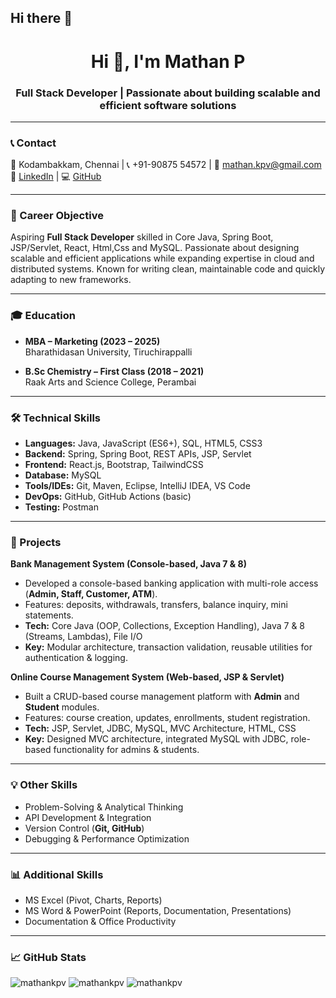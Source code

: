 ## Hi there 👋

<!--
**mathankpv/mathankpv** is a ✨ _special_ ✨ repository because its `README.md` (this file) appears on your GitHub profile.

Here are some ideas to get you started:

- 🔭 I’m currently working on ...
- 🌱 I’m currently learning ...
- 👯 I’m looking to collaborate on ...
- 🤔 I’m looking for help with ...
- 💬 Ask me about ...
- 📫 How to reach me: ...
- 😄 Pronouns: ...
- ⚡ Fun fact: ...
-->


<h1 align="center">Hi 👋, I'm Mathan P</h1>
<h3 align="center"> Full Stack Developer | Passionate about building scalable and efficient software solutions</h3>

---

### 📞 Contact  
📍 Kodambakkam, Chennai | 📞 +91-90875 54572 | 📧 mathan.kpv@gmail.com  
🔗 [LinkedIn](https://linkedin.com/in/mathan-kpv) | 💻 [GitHub](https://github.com/mathankpv)  

---

### 🎯 Career Objective  
Aspiring **Full Stack Developer** skilled in Core Java, Spring Boot, JSP/Servlet, React, Html,Css and MySQL. Passionate about designing scalable and efficient applications while expanding expertise in cloud and distributed systems. Known for writing clean, maintainable code and quickly adapting to new frameworks.  

---

### 🎓 Education  
- **MBA – Marketing (2023 – 2025)**  
  Bharathidasan University, Tiruchirappalli  

- **B.Sc Chemistry – First Class (2018 – 2021)**  
  Raak Arts and Science College, Perambai  

---

### 🛠 Technical Skills  
- **Languages:** Java, JavaScript (ES6+), SQL, HTML5, CSS3  
- **Backend:** Spring, Spring Boot, REST APIs, JSP, Servlet  
- **Frontend:** React.js, Bootstrap, TailwindCSS  
- **Database:** MySQL  
- **Tools/IDEs:** Git, Maven, Eclipse, IntelliJ IDEA, VS Code  
- **DevOps:** GitHub, GitHub Actions (basic)  
- **Testing:** Postman  

---

### 📂 Projects  

**Bank Management System (Console-based, Java 7 & 8)**  
- Developed a console-based banking application with multi-role access (**Admin, Staff, Customer, ATM**).  
- Features: deposits, withdrawals, transfers, balance inquiry, mini statements.  
- **Tech:** Core Java (OOP, Collections, Exception Handling), Java 7 & 8 (Streams, Lambdas), File I/O  
- **Key:** Modular architecture, transaction validation, reusable utilities for authentication & logging.  

**Online Course Management System (Web-based, JSP & Servlet)**  
- Built a CRUD-based course management platform with **Admin** and **Student** modules.  
- Features: course creation, updates, enrollments, student registration.  
- **Tech:** JSP, Servlet, JDBC, MySQL, MVC Architecture, HTML, CSS  
- **Key:** Designed MVC architecture, integrated MySQL with JDBC, role-based functionality for admins & students.  

---

### 💡 Other Skills  
- Problem-Solving & Analytical Thinking  
- API Development & Integration  
- Version Control (**Git, GitHub**)  
- Debugging & Performance Optimization  

---

### 📊 Additional Skills  
- MS Excel (Pivot, Charts, Reports)  
- MS Word & PowerPoint (Reports, Documentation, Presentations)  
- Documentation & Office Productivity  

---

### 📈 GitHub Stats  
<p align="left">
<img src="https://github-readme-stats.vercel.app/api?username=mathankpv&show_icons=true&locale=en" alt="mathankpv" />
<img src="https://github-readme-stats.vercel.app/api/top-langs?username=mathankpv&show_icons=true&layout=compact" alt="mathankpv" />
<img src="https://github-readme-streak-stats.herokuapp.com/?user=mathankpv&" alt="mathankpv" />
</p>
